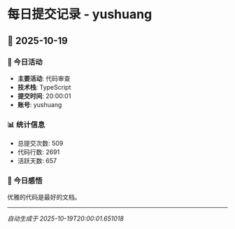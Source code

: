 # 每日提交记录 - yushuang

## 📅 2025-10-19

### 🎯 今日活动
- **主要活动**: 代码审查
- **技术栈**: TypeScript
- **提交时间**: 20:00:01
- **账号**: yushuang

### 📊 统计信息
- 总提交次数: 509
- 代码行数: 2691
- 活跃天数: 657

### 💭 今日感悟
优雅的代码是最好的文档。

---
*自动生成于 2025-10-19T20:00:01.651018*

